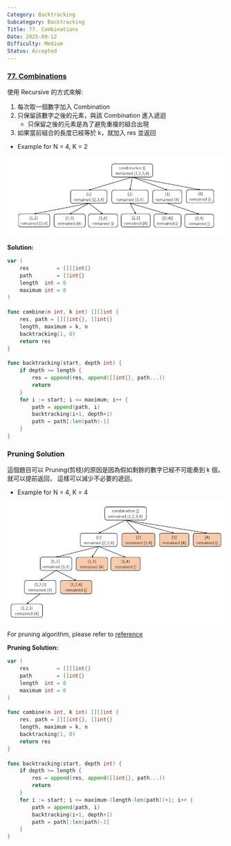 ```yaml
---
Category: Backtracking
Subcategory: Backtracking
Title: 77. Combinations
Date: 2025-09-12
Difficulty: Medium
Status: Accepted
---
```

### [77. Combinations]

使用 Recursive 的方式來解:
1.	每次取一個數字加入 Combination 
2.	只保留該數字之後的元素，與該 Combination 進入遞迴
	-	只保留之後的元素是為了避免重複的組合出現
3.	如果當前組合的長度已經等於 k，就加入 res 並返回

-	Example for N = 4, K = 2

![](/_image/77.combinations/1.jpg)

**Solution:**
```go
var (
	res         = [][]int{}
	path        = []int{}
	length  int = 0
	maximum int = 0
)

func combine(n int, k int) [][]int {
	res, path = [][]int{}, []int{}
	length, maximum = k, n
	backtracking(1, 0)
	return res
}

func backtracking(start, depth int) {
	if depth >= length {
		res = append(res, append([]int{}, path...))
		return
	}
	for i := start; i <= maximum; i++ {
		path = append(path, i)
		backtracking(i+1, depth+1)
		path = path[:len(path)-1]
	}
}
```

### Pruning Solution

這個題目可以 Pruning(剪枝)的原因是因為假如剩餘的數字已經不可能奏到 k 個，就可以提前返回，
這樣可以減少不必要的遞迴。

-	Example for N = 4, K = 4

![](/_image/77.combinations/2.jpg)

For pruning algorithm, please refer to [reference]

**Pruning Solution:**
```go
var (
	res         = [][]int{}
	path        = []int{}
	length  int = 0
	maximum int = 0
)

func combine(n int, k int) [][]int {
	res, path = [][]int{}, []int{}
	length, maximum = k, n
	backtracking(1, 0)
	return res
}

func backtracking(start, depth int) {
	if depth >= length {
		res = append(res, append([]int{}, path...))
		return
	}
	for i := start; i <= maximum-(length-len(path))+1; i++ {
		path = append(path, i)
		backtracking(i+1, depth+1)
		path = path[:len(path)-1]
	}
}
```

[77. Combinations]: https://leetcode.com/problems/combinations/
[reference]: https://github.com/youngyangyang04/leetcode-master/blob/master/problems/0077.%E7%BB%84%E5%90%88%E4%BC%98%E5%8C%96.md